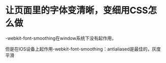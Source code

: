 # 让页面里的字体变清晰，变细用CSS怎么做

<ans>

-webkit-font-smoothing在window系统下没有起作用，

但是在IOS设备上起作用-webkit-font-smoothing：antialiased是最佳的，灰度平滑

</ans>


